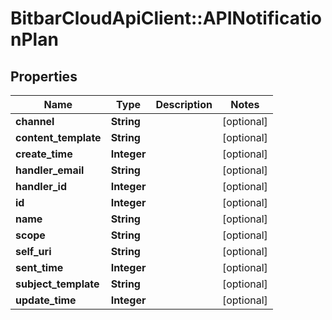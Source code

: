 # BitbarCloudApiClient::APINotificationPlan

## Properties
Name | Type | Description | Notes
------------ | ------------- | ------------- | -------------
**channel** | **String** |  | [optional] 
**content_template** | **String** |  | [optional] 
**create_time** | **Integer** |  | [optional] 
**handler_email** | **String** |  | [optional] 
**handler_id** | **Integer** |  | [optional] 
**id** | **Integer** |  | [optional] 
**name** | **String** |  | [optional] 
**scope** | **String** |  | [optional] 
**self_uri** | **String** |  | [optional] 
**sent_time** | **Integer** |  | [optional] 
**subject_template** | **String** |  | [optional] 
**update_time** | **Integer** |  | [optional] 


